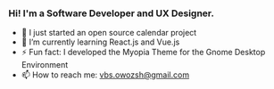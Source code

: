 ### Hi! I'm a Software Developer and UX Designer.

- 🔭 I just started an open source calendar project
- 🌱 I’m currently learning React.js and Vue.js
- ⚡ Fun fact: I developed the Myopia Theme for the Gnome Desktop Environment
- 📫 How to reach me: vbs.owozsh@gmail.com

